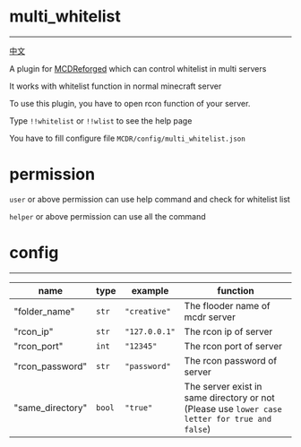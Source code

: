 # multi_whitelist
-----
[中文](https://github.com/R1ckyH/multi_whitelist/blob/master/README_cn.md)

A plugin for [MCDReforged](https://github.com/Fallen-Breath/MCDReforged) which can control whitelist in multi servers

It works with whitelist function in normal minecraft server

To use this plugin, you have to open rcon function of your server.

Type `!!whitelist` or `!!wlist` to see the help page

You have to fill configure file `MCDR/config/multi_whitelist.json`

# permission

`user` or above permission can use help command and check for whitelist list
  
`helper` or above permission can use all the command
  
# config
-----
|name|type|example|function|
|---|---|---|---|
|"folder_name"|`str`|`"creative"`|The flooder name of mcdr server|
|"rcon_ip"|`str`|`"127.0.0.1"`|The rcon ip of server|
|"rcon_port"|`int`|`"12345"`|The rcon port of server|
|"rcon_password"|`str`|`"password"`|The rcon password of server|
|"same_directory"|`bool`|`"true"`|The server exist in same directory or not (Please use `lower case letter for true and false`)|
